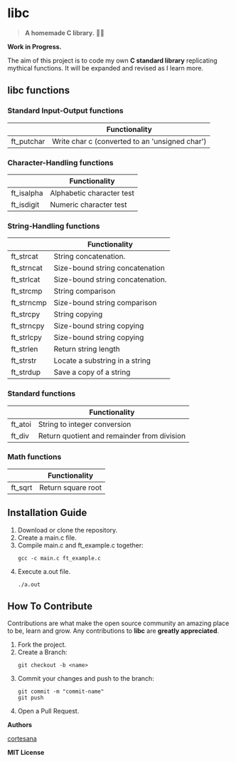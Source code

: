 # libc

>  **A homemade C library.** :wrench::pineapple:


**Work in Progress.**

The aim of this project is to code my own **C standard library** replicating mythical functions. It will be expanded and revised as I learn more.

## libc functions
### Standard Input-Output functions

|                   |Functionality|
|-------------------|--------------------|
|ft_putchar| Write char c (converted to an 'unsigned char')|

### Character-Handling functions
|                   |Functionality|
|-------------------|--------------------|
|ft_isalpha|Alphabetic character test|
|ft_isdigit|Numeric character test|

### String-Handling functions
|                   |Functionality|
|-------------------|--------------------|
|ft_strcat|String concatenation.|
|ft_strncat|Size-bound string concatenation|
|ft_strlcat|Size-bound string concatenation.|
|ft_strcmp|String comparison|
|ft_strncmp|Size-bound string comparison|
|ft_strcpy|String copying|
|ft_strncpy|Size-bound string copying|
|ft_strlcpy|Size-bound string copying|
|ft_strlen|Return string length|
|ft_strstr|Locate a substring in a string|
|ft_strdup|Save a copy of a string|

### Standard functions
|                   |Functionality|
|-------------------|--------------------|
|ft_atoi|String to integer conversion|
|ft_div|Return quotient and remainder from division|

### Math functions
|                   |Functionality|
|-------------------|--------------------|
|ft_sqrt|Return square root|

## Installation Guide

1. Download or clone the repository.
2. Create a main.c file.
3. Compile main.c and ft_example.c together:
    ```
    gcc -c main.c ft_example.c
    ```
4. Execute a.out file.
    ```
    ./a.out
    ```

## How To Contribute

Contributions are what make the open source community an amazing place to be, learn and grow. Any contributions to **libc** are **greatly appreciated**.
1. Fork the project.
2. Create a Branch:
    ```
    git checkout -b <name>
    ```
3. Commit your changes and push to the branch:
    ```
    git commit -m "commit-name"
    git push
    ```
5. Open a Pull Request.
    
**Authors**

[cortesana](https://twitter.com/cortesana_dev)

**MIT License**
